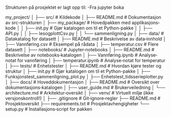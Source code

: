 Strukturen på prosjektet er lagt opp til: 
-Fra jupyter boka
   
my_project/
│
├── src/ # Kildekode
│ ├── README.md # Dokumentasjon av src-strukturen
│ ├── my_package/ # Hovedpakken med applikasjons‐kode
│ │ ├── init.py # Gjør katalogen om til et Python-pakke
│ │ ├── API.py 
│ │ ├── lesogplottCsv.py
│ │ └── sammenligning.py
│ 
├── data/ # Datakatalog for datasett
│ ├── README.md # Beskrivelse av data‐innhold
│ ├── Vannføring.csv # Eksempel på rådata
│ ├── temperatur.csv # Flere datasett
│ 
├── notebooks/ # Jupyter‐notebooks
│ ├── README.md # Beskrivelse av notebooks‐katalogen
│ ├── Vannføring.ipynb # Analyse‐notat for vannføring
│ ├── temperatur.ipynb # Analyse‐notat for temperatur
│
├── tests/ # Enhetstester
│ ├── README.md # Hvordan kjøre tester og struktur
│ ├── init.py # Gjør katalogen om til et Python-pakke
│ ├── Funksjonstest_sammenligning_plot.py
│ ├── Enhetstest_tidsserieplotter.py
│
├── docs/ # Hoveddokumentasjon
│ ├── README.md # Oversikt over dokumentasjons‐katalogen
│ ├── user_guide.md # Brukerveiledning
│ └── architecture.md # Arkitektur‐oversikt
│
├── venv/ # Virtuelt miljø (ikke versjons­kontroll!)
│
├── .gitignore # Git‐ignore‐regler
├── README.md # Prosjektoversikt
├── requirements.txt # Prosjektavhengigheter
└── setup.py # Installasjons‐script for pakken